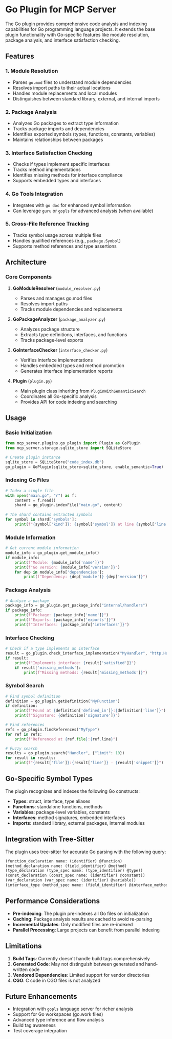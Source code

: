 # Go Plugin for MCP Server

The Go plugin provides comprehensive code analysis and indexing capabilities for Go programming language projects. It extends the base plugin functionality with Go-specific features like module resolution, package analysis, and interface satisfaction checking.

## Features

### 1. Module Resolution
- Parses `go.mod` files to understand module dependencies
- Resolves import paths to their actual locations
- Handles module replacements and local modules
- Distinguishes between standard library, external, and internal imports

### 2. Package Analysis
- Analyzes Go packages to extract type information
- Tracks package imports and dependencies
- Identifies exported symbols (types, functions, constants, variables)
- Maintains relationships between packages

### 3. Interface Satisfaction Checking
- Checks if types implement specific interfaces
- Tracks method implementations
- Identifies missing methods for interface compliance
- Supports embedded types and interfaces

### 4. Go Tools Integration
- Integrates with `go doc` for enhanced symbol information
- Can leverage `guru` or `gopls` for advanced analysis (when available)

### 5. Cross-File Reference Tracking
- Tracks symbol usage across multiple files
- Handles qualified references (e.g., `package.Symbol`)
- Supports method references and type assertions

## Architecture

### Core Components

1. **GoModuleResolver** (`module_resolver.py`)
   - Parses and manages go.mod files
   - Resolves import paths
   - Tracks module dependencies and replacements

2. **GoPackageAnalyzer** (`package_analyzer.py`)
   - Analyzes package structure
   - Extracts type definitions, interfaces, and functions
   - Tracks package-level exports

3. **GoInterfaceChecker** (`interface_checker.py`)
   - Verifies interface implementations
   - Handles embedded types and method promotion
   - Generates interface implementation reports

4. **Plugin** (`plugin.py`)
   - Main plugin class inheriting from `PluginWithSemanticSearch`
   - Coordinates all Go-specific analysis
   - Provides API for code indexing and searching

## Usage

### Basic Initialization

```python
from mcp_server.plugins.go_plugin import Plugin as GoPlugin
from mcp_server.storage.sqlite_store import SQLiteStore

# Create plugin instance
sqlite_store = SQLiteStore("code_index.db")
go_plugin = GoPlugin(sqlite_store=sqlite_store, enable_semantic=True)
```

### Indexing Go Files

```python
# Index a single file
with open("main.go", "r") as f:
    content = f.read()
    shard = go_plugin.indexFile("main.go", content)
    
# The shard contains extracted symbols
for symbol in shard['symbols']:
    print(f"{symbol['kind']}: {symbol['symbol']} at line {symbol['line']}")
```

### Module Information

```python
# Get current module information
module_info = go_plugin.get_module_info()
if module_info:
    print(f"Module: {module_info['name']}")
    print(f"Go version: {module_info['version']}")
    for dep in module_info['dependencies']:
        print(f"Dependency: {dep['module']} {dep['version']}")
```

### Package Analysis

```python
# Analyze a package
package_info = go_plugin.get_package_info("internal/handlers")
if package_info:
    print(f"Package: {package_info['name']}")
    print(f"Exports: {package_info['exports']}")
    print(f"Interfaces: {package_info['interfaces']}")
```

### Interface Checking

```python
# Check if a type implements an interface
result = go_plugin.check_interface_implementation("MyHandler", "http.Handler")
if result:
    print(f"Implements interface: {result['satisfied']}")
    if result['missing_methods']:
        print(f"Missing methods: {result['missing_methods']}")
```

### Symbol Search

```python
# Find symbol definition
definition = go_plugin.getDefinition("MyFunction")
if definition:
    print(f"Found at {definition['defined_in']}:{definition['line']}")
    print(f"Signature: {definition['signature']}")

# Find references
refs = go_plugin.findReferences("MyType")
for ref in refs:
    print(f"Referenced at {ref.file}:{ref.line}")

# Fuzzy search
results = go_plugin.search("Handler", {"limit": 10})
for result in results:
    print(f"{result['file']}:{result['line']} - {result['snippet']}")
```

## Go-Specific Symbol Types

The plugin recognizes and indexes the following Go constructs:

- **Types**: struct, interface, type aliases
- **Functions**: standalone functions, methods
- **Variables**: package-level variables, constants
- **Interfaces**: method signatures, embedded interfaces
- **Imports**: standard library, external packages, internal modules

## Integration with Tree-Sitter

The plugin uses tree-sitter for accurate Go parsing with the following query:

```scheme
(function_declaration name: (identifier) @function)
(method_declaration name: (field_identifier) @method)
(type_declaration (type_spec name: (type_identifier) @type))
(const_declaration (const_spec name: (identifier) @constant))
(var_declaration (var_spec name: (identifier) @variable))
(interface_type (method_spec name: (field_identifier) @interface_method))
```

## Performance Considerations

- **Pre-indexing**: The plugin pre-indexes all Go files on initialization
- **Caching**: Package analysis results are cached to avoid re-parsing
- **Incremental Updates**: Only modified files are re-indexed
- **Parallel Processing**: Large projects can benefit from parallel indexing

## Limitations

1. **Build Tags**: Currently doesn't handle build tags comprehensively
2. **Generated Code**: May not distinguish between generated and hand-written code
3. **Vendored Dependencies**: Limited support for vendor directories
4. **CGO**: C code in CGO files is not analyzed

## Future Enhancements

- Integration with `gopls` language server for richer analysis
- Support for Go workspaces (go.work files)
- Advanced type inference and flow analysis
- Build tag awareness
- Test coverage integration